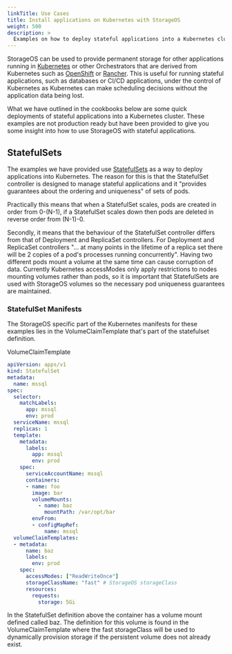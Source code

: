 ```yaml
---
linkTitle: Use Cases
title: Install applications on Kubernetes with StorageOS
weight: 500
description: >
  Examples on how to deploy stateful applications into a Kubernetes cluster using StorageOS to persist data.
---
```


StorageOS can be used to provide permanent storage for other applications
running in [Kubernetes](https://kubernetes.io) or other Orchestrators that are
derived from Kubernetes such as [OpenShift](https://openshift.com) or
[Rancher](https://rancher.com). This is useful for running stateful
applications, such as databases or CI/CD applications, under the control of
Kubernetes as Kubernetes can make scheduling decisions without the application
data being lost.

What we have outlined in the cookbooks below are some quick deployments of
stateful applications into a Kubernetes cluster. These examples are not
production ready but have been provided to give you some insight into how to
use StorageOS with stateful applications.

## StatefulSets

The examples we have provided use
[StatefulSets](https://kubernetes.io/docs/concepts/workloads/controllers/statefulset/)
as a way to deploy applications into Kubernetes. The reason for this is that
the StatefulSet controller is designed to manage stateful applications and it
"provides guarantees about the ordering and uniqueness" of sets of pods.

Practically this means that when a StatefulSet scales, pods are created in
order from 0-(N-1), if a StatefulSet scales down then pods are deleted in
reverse order from (N-1)-0.

Secondly, it means that the behaviour of the StatefulSet controller differs
from that of Deployment and ReplicaSet controllers. For Deployment and
ReplicaSet controllers "... at many points in the lifetime of a replica set
there will be 2 copies of a pod's processes running concurrently". Having two
different pods mount a volume at the same time can cause corruption of data.
Currently Kubernetes accessModes only apply restrictions to nodes mounting
volumes rather than pods, so it is important that StatefulSets are used with
StorageOS volumes so the necessary pod uniqueness guarantees are maintained.

### StatefulSet Manifests

The StorageOS specific part of the Kubernetes manifests for these examples lies
in the VolumeClaimTemplate that's part of the statefulset definition. 

VolumeClaimTemplate 
```yaml
apiVersion: apps/v1
kind: StatefulSet
metadata:
  name: mssql
spec:
  selector:
    matchLabels:
      app: mssql
      env: prod
  serviceName: mssql
  replicas: 1
  template:
    metadata:
      labels:
        app: mssql
        env: prod
    spec:
      serviceAccountName: mssql
      containers:
      - name: foo
        image: bar
        volumeMounts:
          - name: baz
            mountPath: /var/opt/bar
        envFrom:
        - configMapRef:
            name: mssql
  volumeClaimTemplates:
  - metadata:
      name: baz
      labels:
        env: prod
    spec:
      accessModes: ["ReadWriteOnce"]
      storageClassName: "fast" # StorageOS storageClass 
      resources:
        requests:
          storage: 5Gi

```
In the StatefulSet definition above the container has a volume mount
defined called baz. The definition for this volume is found in the
VolumeClaimTemplate where the fast storageClass will be used to dynamically
provision storage if the persistent volume does not already exist.
